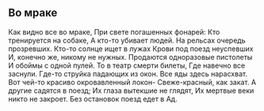 [comment]: <> (@formatter:off)
[@author]: <> "Gargoyle"
[@date]: <> "2004-01-01 00:00"
[@genre]: <> "poetry"

Во мраке
---

Как видно все во мраке,
При свете погашенных фонарей:
Кто тренируется на собаке,
А кто-то убивает людей.
На рельсах очередь прозревших.
Кто-то солнце ищет в лужах
Крови под поезд неуспевших
И, конечно же, никому не нужных.
Продаются одноразовые пистолеты
И обоймы с одной пулей.
То в театр смерти билеты,
Где навечно все заснули.
Где-то струйка падающих из окон.
Все яды здесь нарасхват.
Вот чей-то красиво окровавленный локон-
Свеже-красный, как закат.
А другие садятся в поезд;
Их глаза вытекшие не глядят,
Их мертвые веки никто не закроет.
Без остановок поезд едет в Ад.
